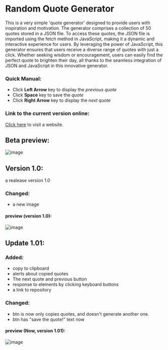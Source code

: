 # Random Quote Generator

This is a very simple 'quote generator' designed to provide users with inspiration and motivation. The generator comprises a collection of 50 quotes stored in a JSON file. To access these quotes, the JSON file is imported using the fetch method in JavaScript, making it a dynamic and interactive experience for users. By leveraging the power of JavaScript, this generator ensures that users receive a diverse range of quotes with just a click. Whether seeking wisdom or encouragement, users can easily find the perfect quote to brighten their day, all thanks to the seamless integration of JSON and JavaScript in this innovative generator.

### Quick Manual:
- Click **Left Arrow** key to display the *previous quote*
- Click **Space** key to save the *quote*
- Click **Right Arrow** key to display the *next quote*

### Link to the current version online:
[Click here](https://quote-generator-1234.netlify.app/) to visit a website.

## Beta preview:
![image](https://github.com/Dominic8999/random-quote-generator/assets/140336313/d1faec89-2855-45d9-b311-9f9c323b39d4)

## Version 1.0:
a realease version 1.0
### Changed:
- a new image

#### preview (version 1.0):
![image](https://github.com/Dominic8999/random-quote-generator/assets/140336313/86e1382b-9160-4bde-a1d2-b5b9e82993f2)

## Update 1.01:
### Added:
- copy to clipboard
- alerts about copied quotes
- The next quote and previous button
- response to elements by clicking keyboard buttons
- a link to repository

### Changed:
- btn is now only copies quotes, and doesn't generate another one.
- btn has "save the quote!" text now

#### preview (Now, version 1.01):
![image](https://github.com/Dominic8999/random-quote-generator/assets/140336313/88d931a8-2854-48fb-8c35-e707acd0d94a)

